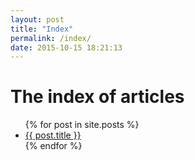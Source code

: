 ```yaml
---
layout: post
title: "Index"
permalink: /index/
date: 2015-10-15 18:21:13
---
```

# The index of articles
<ul>
  {% for post in site.posts %}
    <li>
      <a href="{{ post.url }}">{{ post.title }}</a>
    </li>
  {% endfor %}
</ul>

